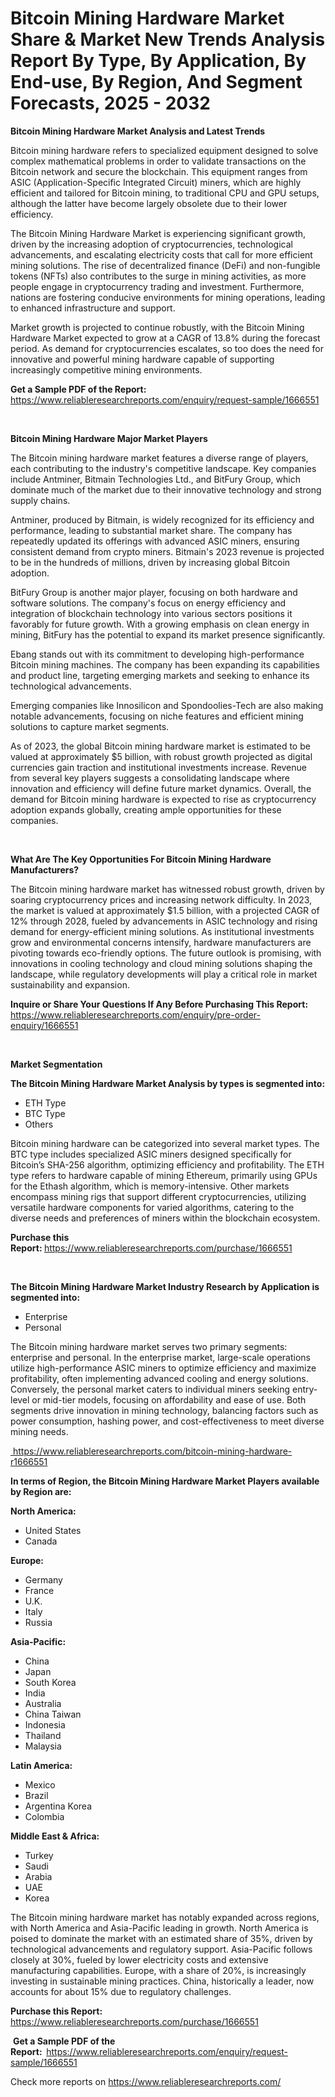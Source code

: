<p><h1>Bitcoin Mining Hardware Market Share & Market New Trends Analysis Report By Type, By Application, By End-use, By Region, And Segment Forecasts, 2025 - 2032</h1></p><p><strong>Bitcoin Mining Hardware Market Analysis and Latest Trends</strong></p>
<p><p>Bitcoin mining hardware refers to specialized equipment designed to solve complex mathematical problems in order to validate transactions on the Bitcoin network and secure the blockchain. This equipment ranges from ASIC (Application-Specific Integrated Circuit) miners, which are highly efficient and tailored for Bitcoin mining, to traditional CPU and GPU setups, although the latter have become largely obsolete due to their lower efficiency.</p><p>The Bitcoin Mining Hardware Market is experiencing significant growth, driven by the increasing adoption of cryptocurrencies, technological advancements, and escalating electricity costs that call for more efficient mining solutions. The rise of decentralized finance (DeFi) and non-fungible tokens (NFTs) also contributes to the surge in mining activities, as more people engage in cryptocurrency trading and investment. Furthermore, nations are fostering conducive environments for mining operations, leading to enhanced infrastructure and support.</p><p>Market growth is projected to continue robustly, with the Bitcoin Mining Hardware Market expected to grow at a CAGR of 13.8% during the forecast period. As demand for cryptocurrencies escalates, so too does the need for innovative and powerful mining hardware capable of supporting increasingly competitive mining environments.</p></p>
<p><strong>Get a Sample PDF of the Report:&nbsp;</strong> <a href="https://www.reliableresearchreports.com/enquiry/request-sample/1666551?utm_campaign=3292&utm_medium=2&utm_source=Github&utm_content=ia&utm_term=08032025&utm_id=bitcoin-mining-hardware">https://www.reliableresearchreports.com/enquiry/request-sample/1666551</a></p>
<p>&nbsp;</p>
<p><strong>Bitcoin Mining Hardware Major Market Players</strong></p>
<p><p>The Bitcoin mining hardware market features a diverse range of players, each contributing to the industry's competitive landscape. Key companies include Antminer, Bitmain Technologies Ltd., and BitFury Group, which dominate much of the market due to their innovative technology and strong supply chains. </p><p>Antminer, produced by Bitmain, is widely recognized for its efficiency and performance, leading to substantial market share. The company has repeatedly updated its offerings with advanced ASIC miners, ensuring consistent demand from crypto miners. Bitmain's 2023 revenue is projected to be in the hundreds of millions, driven by increasing global Bitcoin adoption.</p><p>BitFury Group is another major player, focusing on both hardware and software solutions. The company's focus on energy efficiency and integration of blockchain technology into various sectors positions it favorably for future growth. With a growing emphasis on clean energy in mining, BitFury has the potential to expand its market presence significantly.</p><p>Ebang stands out with its commitment to developing high-performance Bitcoin mining machines. The company has been expanding its capabilities and product line, targeting emerging markets and seeking to enhance its technological advancements. </p><p>Emerging companies like Innosilicon and Spondoolies-Tech are also making notable advancements, focusing on niche features and efficient mining solutions to capture market segments.</p><p>As of 2023, the global Bitcoin mining hardware market is estimated to be valued at approximately $5 billion, with robust growth projected as digital currencies gain traction and institutional investments increase. Revenue from several key players suggests a consolidating landscape where innovation and efficiency will define future market dynamics. Overall, the demand for Bitcoin mining hardware is expected to rise as cryptocurrency adoption expands globally, creating ample opportunities for these companies.</p></p>
<p>&nbsp;</p>
<p><strong>What Are The Key Opportunities For Bitcoin Mining Hardware Manufacturers?</strong></p>
<p><p>The Bitcoin mining hardware market has witnessed robust growth, driven by soaring cryptocurrency prices and increasing network difficulty. In 2023, the market is valued at approximately $1.5 billion, with a projected CAGR of 12% through 2028, fueled by advancements in ASIC technology and rising demand for energy-efficient mining solutions. As institutional investments grow and environmental concerns intensify, hardware manufacturers are pivoting towards eco-friendly options. The future outlook is promising, with innovations in cooling technology and cloud mining solutions shaping the landscape, while regulatory developments will play a critical role in market sustainability and expansion.</p></p>
<p><strong>Inquire or Share Your Questions If Any Before Purchasing This Report:</strong> <a href="https://www.reliableresearchreports.com/enquiry/pre-order-enquiry/1666551?utm_campaign=3292&utm_medium=2&utm_source=Github&utm_content=ia&utm_term=08032025&utm_id=bitcoin-mining-hardware">https://www.reliableresearchreports.com/enquiry/pre-order-enquiry/1666551</a></p>
<p>&nbsp;</p>
<p><strong>Market Segmentation</strong></p>
<p><strong>The Bitcoin Mining Hardware Market Analysis by types is segmented into:</strong></p>
<p><ul><li>ETH Type</li><li>BTC Type</li><li>Others</li></ul></p>
<p><p>Bitcoin mining hardware can be categorized into several market types. The BTC type includes specialized ASIC miners designed specifically for Bitcoin’s SHA-256 algorithm, optimizing efficiency and profitability. The ETH type refers to hardware capable of mining Ethereum, primarily using GPUs for the Ethash algorithm, which is memory-intensive. Other markets encompass mining rigs that support different cryptocurrencies, utilizing versatile hardware components for varied algorithms, catering to the diverse needs and preferences of miners within the blockchain ecosystem.</p></p>
<p><strong>Purchase this Report:&nbsp;</strong><a href="https://www.reliableresearchreports.com/purchase/1666551?utm_campaign=3292&utm_medium=2&utm_source=Github&utm_content=ia&utm_term=08032025&utm_id=bitcoin-mining-hardware">https://www.reliableresearchreports.com/purchase/1666551</a></p>
<p>&nbsp;</p>
<p><strong>The Bitcoin Mining Hardware Market Industry Research by Application is segmented into:</strong></p>
<p><ul><li>Enterprise</li><li>Personal</li></ul></p>
<p><p>The Bitcoin mining hardware market serves two primary segments: enterprise and personal. In the enterprise market, large-scale operations utilize high-performance ASIC miners to optimize efficiency and maximize profitability, often implementing advanced cooling and energy solutions. Conversely, the personal market caters to individual miners seeking entry-level or mid-tier models, focusing on affordability and ease of use. Both segments drive innovation in mining technology, balancing factors such as power consumption, hashing power, and cost-effectiveness to meet diverse mining needs.</p></p>
<p><a href="https://www.reliableresearchreports.com/bitcoin-mining-hardware-r1666551?utm_campaign=3292&utm_medium=2&utm_source=Github&utm_content=ia&utm_term=08032025&utm_id=bitcoin-mining-hardware">&nbsp;https://www.reliableresearchreports.com/bitcoin-mining-hardware-r1666551</a></p>
<p><strong>In terms of Region, the Bitcoin Mining Hardware Market Players available by Region are:</strong></p>
<p>
    <p> <strong> North America: </strong>
        <ul>
            <li>United States</li>
            <li>Canada</li>
        </ul>
        </p> 
    <p> <strong> Europe: </strong>
        <ul>
            <li>Germany</li>
            <li>France</li>
            <li>U.K.</li>
            <li>Italy</li>
            <li>Russia</li>
        </ul>
        </p> 
    <p> <strong> Asia-Pacific: </strong>
        <ul>
            <li>China</li>
            <li>Japan</li>
            <li>South Korea</li>
            <li>India</li>
            <li>Australia</li>
            <li>China Taiwan</li>
            <li>Indonesia</li>
            <li>Thailand</li>
            <li>Malaysia</li>
        </ul>
        </p> 
    <p> <strong> Latin America: </strong>
        <ul>
            <li>Mexico</li>
            <li>Brazil</li>
            <li>Argentina Korea</li>
            <li>Colombia</li>
        </ul>
        </p> 
    <p> <strong> Middle East & Africa: </strong>
        <ul>
            <li>Turkey</li>
            <li>Saudi</li>
            <li>Arabia</li>
            <li>UAE</li>
            <li>Korea</li>
        </ul>
    </p>
    </p>
<p><p>The Bitcoin mining hardware market has notably expanded across regions, with North America and Asia-Pacific leading in growth. North America is poised to dominate the market with an estimated share of 35%, driven by technological advancements and regulatory support. Asia-Pacific follows closely at 30%, fueled by lower electricity costs and extensive manufacturing capabilities. Europe, with a share of 20%, is increasingly investing in sustainable mining practices. China, historically a leader, now accounts for about 15% due to regulatory challenges.</p></p>
<p><strong>Purchase this Report: </strong><a href="https://www.reliableresearchreports.com/purchase/1666551?utm_campaign=3292&utm_medium=2&utm_source=Github&utm_content=ia&utm_term=08032025&utm_id=bitcoin-mining-hardware">https://www.reliableresearchreports.com/purchase/1666551</a></p>
<p>&nbsp;<strong>Get a Sample PDF of the Report:&nbsp;&nbsp;</strong><a href="https://www.reliableresearchreports.com/enquiry/request-sample/1666551?utm_campaign=3292&utm_medium=2&utm_source=Github&utm_content=ia&utm_term=08032025&utm_id=bitcoin-mining-hardware">https://www.reliableresearchreports.com/enquiry/request-sample/1666551</a></p>
<p><strong></strong></p>
<p>Check more reports on <a href="https://www.reliableresearchreports.com/?utm_campaign=3292&utm_medium=2&utm_source=Github&utm_content=ia&utm_term=08032025&utm_id=bitcoin-mining-hardware">https://www.reliableresearchreports.com/</a></p>
